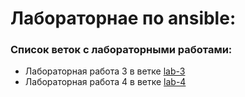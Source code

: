 #  Лабораторнае по ansible:

<h3>Список веток с лабораторными работами:</h3>

+ Лабораторная работа 3 в ветке [lab-3](https://github.com/Dmitry-Koz/ansible_lab/tree/lab-3)
+ Лабораторная работа 4 в ветке [lab-4](https://github.com/Dmitry-Koz/ansible_lab/tree/lab-4)

